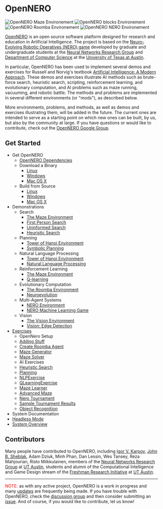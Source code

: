# OpenNERO #

![OpenNERO Maze Environement](https://raw.githubusercontent.com/wiki/nnrg/opennero/OpenNERO-maze.tiny.png) ![OpenNERO blocks Environement](https://raw.githubusercontent.com/wiki/nnrg/opennero/OpenNERO-blocks.tiny.png) ![OpenNERO Roomba Environement](https://raw.githubusercontent.com/wiki/nnrg/opennero/OpenNERO-roomba.tiny.png) ![OpenNERO NERO Environement](https://raw.githubusercontent.com/wiki/nnrg/opennero/OpenNERO-nero.tiny.png)

[OpenNERO](http://nn.cs.utexas.edu/?opennero) is an open source software platform designed for
research and education in Artificial Intelligence. The project is based on the
[Neuro-Evolving Robotic Operatives (NERO) game](http://www.nerogame.org/) developed by graduate
and undergraduate students at the  [Neural Networks Research Group](http://nn.cs.utexas.edu/) and
[Department of Computer Science](http://www.cs.utexas.edu/) at the
[University of Texas at Austin](http://www.utexas.edu/).

In particular, OpenNERO has been used to implement several demos and exercises for Russell
and Norvig's textbook [Artificial Intelligence: A Modern Approach](http://aima.cs.berkeley.edu/).  These
demos and exercises illustrate AI methods such as brute-force search, heuristic search, scripting,
reinforcement learning, and evolutionary computation, and AI problems such as maze running,
vacuuming, and robotic battle. The methods and problems are implemented in several different
environments (or "mods"), as described below.

More environments, problems, and methods, as well as demos and exercises illustrating them, will
be added in the future. The current ones are intended to serve as a starting point on which new
ones can be built, by us, but also by the community at large. If you have questions or would like to contribute, check out the [OpenNERO Google Group](http://groups.google.com/group/opennero).

## Get Started ##

  * Get OpenNERO
    * [OpenNERO Dependencies](https://github.com/nnrg/opennero/wiki/OpenNERODependencies)
    * Download a Binary
      * [Linux](https://github.com/nnrg/opennero/wiki/DownloadingOpenNero)
      * [Windows](https://github.com/nnrg/opennero/wiki/DownloadingOpenNeroWindows)
      * [Mac OS X](https://github.com/nnrg/opennero/wiki/DownloadingOpenNeroOSX)
    * Build from Source
      * [Linux](https://github.com/nnrg/opennero/wiki/BuildingOpenNero)
      * [Windows](https://github.com/nnrg/opennero/wiki/BuildingOpenNeroWindows)
      * [Mac OS X](https://github.com/nnrg/opennero/wiki/BuildingOpenNeroOSX)
  * Demonstrations
    * Search
      * [The Maze Environment](https://github.com/nnrg/opennero/wiki/MazeMod)
      * [First Person Search](https://github.com/nnrg/opennero/wiki/FirstPersonSearch)
      * [Uninformed Search](https://github.com/nnrg/opennero/wiki/BruteForceSearch)
      * [Heuristic Search](https://github.com/nnrg/opennero/wiki/HeuristicSearch)
    * Planning
      * [Tower of Hanoi Environment](https://github.com/nnrg/opennero/wiki/BlocksWorldMod)
      * [Symbolic Planning](https://github.com/nnrg/opennero/wiki/SymbolicPlanning)
    * Natural Language Processing
      * [Tower of Hanoi Environment](https://github.com/nnrg/opennero/wiki/BlocksWorldModNLP)
      * [Natural Language Processing](https://github.com/nnrg/opennero/wiki/NLP)
    * Reinforcement Learning
      * [The Maze Environment](https://github.com/nnrg/opennero/wiki/MazeModQ)
      * [Q-learning](https://github.com/nnrg/opennero/wiki/QLearning)
    * Evolutionary Computation
      * [The Roomba Environment](https://github.com/nnrg/opennero/wiki/RoombaMod)
      * [Neuroevolution](https://github.com/nnrg/opennero/wiki/NeuroEvolution)
    * Multi-Agent Systems
      * [NERO Environment](https://github.com/nnrg/opennero/wiki/NeroMod)
      * [NERO Machine Learning Game](https://github.com/nnrg/opennero/wiki/NeroGame)
    * Vision
      * [The Vision Environment](https://github.com/nnrg/opennero/wiki/VisionMod)
      * [Vision: Edge Detection](https://github.com/nnrg/opennero/wiki/EdgeDetection)
  * [Exercises](https://github.com/nnrg/opennero/wiki/OpenNeroExercises)
    * OpenNero Setup
     * [Adding Stuff](https://github.com/nnrg/opennero/wiki/AddingStuffExercise)
     * [Create Roomba Agent](https://github.com/nnrg/opennero/wiki/CreateRoombaAgentExercise)
     * [Maze Generator](https://github.com/nnrg/opennero/wiki/MazeGeneratorExercise)
     * [Maze Solver](https://github.com/nnrg/opennero/wiki/MazeSolverExercise)
    * AI Exercises
     * [Heuristic Search](https://github.com/nnrg/opennero/wiki/HeuristicSearchExercise)
     * [Planning](https://github.com/nnrg/opennero/wiki/PlanningExercise)
     * [NLPExercise](https://github.com/nnrg/opennero/wiki/NLPExercise)
     * [QLearningExercise](https://github.com/nnrg/opennero/wiki/QLearningExercise)
     * [Maze Learner](https://github.com/nnrg/opennero/wiki/MazeLearnerExercise)
     * [Advanced Maze](https://github.com/nnrg/opennero/wiki/AdvancedMazeExercise)
     * [Nero Tournament](https://github.com/nnrg/opennero/wiki/NeroTournamentExercise)
      * [Sample Tournament Results](https://github.com/nnrg/opennero/wiki/TournamentResults2011)
     * [Object Recognition](https://github.com/nnrg/opennero/wiki/ObjectRecognitionExercise)
  * System Documentation
   * [Headless Mode](https://github.com/nnrg/opennero/wiki/RunningOpenNeroHeadless)
   * [System Overview](https://github.com/nnrg/opennero/wiki/SystemOverview)

## Contributors ##

Many people have contributed to OpenNERO, including [Igor V. Karpov](http://www.cs.utexas.edu/~ikarpov/), [John B. Sheblak](http://www.jbsheblak.com/), Adam Dziuk, Minh Phan, Dan Lessin, Wes Tansey, Reza Mahjourian, Risto Miikkulainen, members of the [Neural Networks Research Group](http://nn.cs.utexas.edu/) at [UT Austin](http://www.utexas.edu/), students and alumni of the Computational Intelligence and Game Design stream of the [Freshman Research Initiative](http://fri.cns.utexas.edu/) at [UT Austin](http://www.utexas.edu/).


---


<font color='red'>NOTE:</font> as with any active project, OpenNERO is a work in progress and many [updates](https://github.com/nnrg/opennero) are frequently being made. If you have trouble with OpenNERO, check the [discussion group](http://groups.google.com/group/opennero) and then consider submitting an [issue](http://code.google.com/p/opennero/issues). And of course, if you would like to contribute, let us know!
